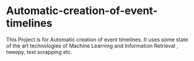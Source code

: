 # Automatic-creation-of-event-timelines
This Project is for Automatic creation of event timelines. It uses some state of the art technologies of Machine Learning and Information Retrieval , tweepy, text scrapping etc.
